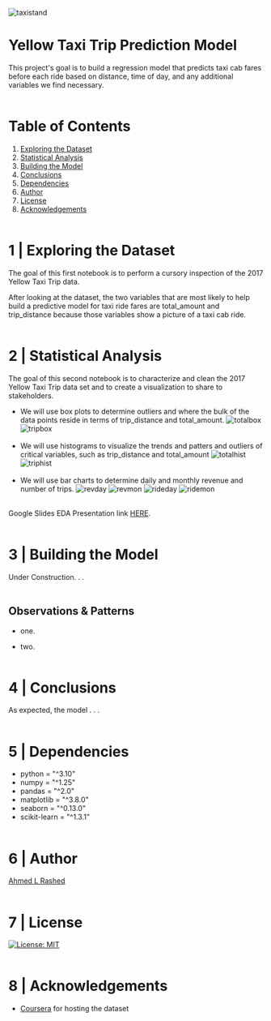 ![taxistand](figs/taxi_stand.jpg)
#  Yellow Taxi Trip Prediction Model
This project's goal is to build a regression model that predicts taxi cab fares before each ride based on distance, time of day, and any additional variables we find necessary.
</br></br>

# Table of Contents

1. [Exploring the Dataset](#1-|-Exploring-the-Dataset)
1. [Statistical Analysis](#2-|-statistical-analysis)
1. [Building the Model](#3-|-Building-the-Model)
1. [Conclusions](#4-|-conclusions)
1. [Dependencies](#5-|-dependencies)
1. [Author](#6-|-author)
1. [License](#7-|-license)
1. [Acknowledgements](#8-|-acknowledgements)
</br></br>

# 1 | Exploring the Dataset
The goal of this first notebook is to perform a cursory inspection of  the 2017 Yellow Taxi Trip data.

After looking at the dataset, the two variables that are most likely to help build a predictive model for taxi ride fares are total_amount and trip_distance because those variables show a picture of a taxi cab ride.
</br></br>

# 2 | Statistical Analysis
The goal of this second notebook is to characterize and clean the 2017 Yellow Taxi Trip data set and to create a visualization to share to stakeholders.
- We will use box plots to determine outliers and where the bulk of the data points reside in terms of trip_distance and total_amount.
![totalbox](figs/total_boxplot.jpg)
![tripbox](figs/trip_boxplot.jpg)
</br></br>
- We will use histograms to visualize the trends and patters and outliers of critical variables, such as trip_distance and total_amount
![totalhist](figs/totals_histogram.jpg)
![triphist](figs/trip_histogram.jpg)
</br></br>
- We will use bar charts to determine daily and monthly revenue and number of trips.
![revday](figs/revenue_daily.jpg)
![revmon](figs/revenue_monthly.jpg)
![rideday](figs/rides_daily.jpg)
![ridemon](figs/rides_monthly.jpg)
</br></br>

Google Slides EDA Presentation link [HERE](https://docs.google.com/presentation/d/1I3PJeAL6wSCZCT8FXa4GtsFjZeRMaZ67nGlbKEv-jzA/edit?usp=sharing).
</br></br>

# 3 | Building the Model
Under Construction. . .
</br></br>

## Observations & Patterns
- one.

- two.
</br></br>

# 4 | Conclusions

As expected, the model . . .
</br></br>

# 5 | Dependencies
* python = "^3.10"
* numpy = "^1.25"
* pandas = "^2.0"
* matplotlib = "^3.8.0"
* seaborn = "^0.13.0"
* scikit-learn = "^1.3.1"
</br></br>

# 6 | Author
[Ahmed L Rashed](https://ahmedlrashed.github.io)
</br></br>

# 7 | License
[![License: MIT](https://img.shields.io/badge/License-MIT-yellow.svg)](https://opensource.org/licenses/MIT)
</br></br>

# 8 | Acknowledgements
* [Coursera](https://www.coursera.org/) for hosting the dataset
